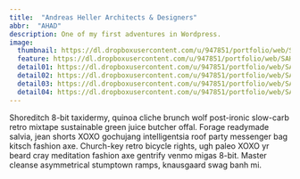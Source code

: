 ```yaml
---
title:  "Andreas Heller Architects & Designers"
abbr:  "AHAD"
description: One of my first adventures in Wordpress.
image:
  thumbnail: https://dl.dropboxusercontent.com/u/947851/portfolio/web/SAH-Web-Responsive-thumb.jpg
  feature: https://dl.dropboxusercontent.com/u/947851/portfolio/web/SAH-Web-Responsive.jpg
  detail01: https://dl.dropboxusercontent.com/u/947851/portfolio/web/SAH/SAH-Details-01.jpg
  detail02: https://dl.dropboxusercontent.com/u/947851/portfolio/web/SAH/SAH-Details-02.jpg
  detail03: https://dl.dropboxusercontent.com/u/947851/portfolio/web/SAH/SAH-Details-03.jpg
  detail04: https://dl.dropboxusercontent.com/u/947851/portfolio/web/SAH/SAH-Details-04.jpg
---
```

Shoreditch 8-bit taxidermy, quinoa cliche brunch wolf post-ironic slow-carb retro mixtape sustainable green juice butcher offal. Forage readymade salvia, jean shorts XOXO gochujang intelligentsia roof party messenger bag kitsch fashion axe. Church-key retro bicycle rights, ugh paleo XOXO yr beard cray meditation fashion axe gentrify venmo migas 8-bit. Master cleanse asymmetrical stumptown ramps, knausgaard swag banh mi.
